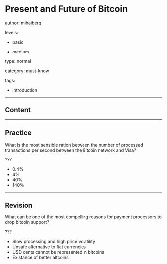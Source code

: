 # Present and Future of Bitcoin
author: mihaiberq

levels:

  - basic

  - medium

type: normal

category: must-know

tags:

  - introduction

---
## Content



---
## Practice

What is the most sensible ration between the number of processed transactions per second between the Bitcoin network and Visa? 

???

* 0.4%
* 4%
* 40%
* 140%

---
## Revision

What can be one of the most compelling reasons for payment processors to drop bitcoin support?

???

* Slow processing and high price volatility
* Unsafe alternative to fiat currencies
* USD cents cannot be represented in bitcoins
* Existance of better altcoins

